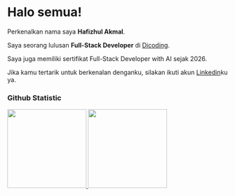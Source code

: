 # Halo semua! 
 
Perkenalkan nama saya **Hafizhul Akmal**.<br>
 
Saya seorang lulusan **Full-Stack Developer** di [Dicoding](https://www.dicoding.com/).<br>
  
Saya juga memiliki sertifikat Full-Stack Developer with AI sejak 2026.<br>
 
Jika kamu tertarik untuk berkenalan denganku, silakan ikuti akun [Linkedin](https://www.linkedin.com/in/hafizhul-akmal-26358b250/)ku ya.
 
### Github Statistic
<p align="left">
<a href="https://github.com/penuliscode">
  <img height="180em" src="https://github-readme-stats-eight-theta.vercel.app/api?username=penuliscode&show_icons=true&theme=algolia&include_all_commits=true&count_private=true"/>
  <img height="180em" src="https://github-readme-stats-eight-theta.vercel.app/api/top-langs/?username=penuliscode&layout=compact&layout=compact&theme=algolia"/>
</a>
</p>
